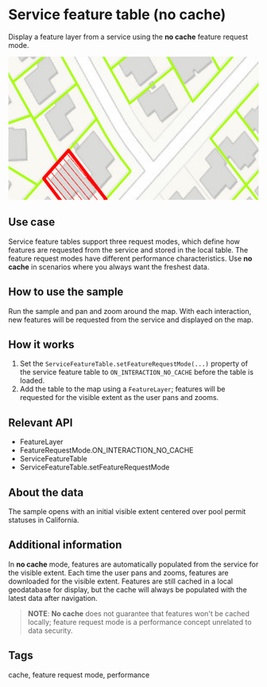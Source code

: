 # Service feature table (no cache)

Display a feature layer from a service using the **no cache** feature request mode.

![Image of service feature table no cache](service-feature-table-no-cache.png)

## Use case

Service feature tables support three request modes, which define how features are requested from the service and stored in the local table. The feature request modes have different performance characteristics. Use **no cache** in scenarios where you always want the freshest data.

## How to use the sample

Run the sample and pan and zoom around the map. With each interaction, new features will be requested from the service and displayed on the map.

## How it works

1. Set the `ServiceFeatureTable.setFeatureRequestMode(...)` property of the service feature table to `ON_INTERACTION_NO_CACHE` before the table is loaded.
2. Add the table to the map using a `FeatureLayer`; features will be requested for the visible extent as the user pans and zooms.

## Relevant API

* FeatureLayer
* FeatureRequestMode.ON_INTERACTION_NO_CACHE
* ServiceFeatureTable
* ServiceFeatureTable.setFeatureRequestMode

## About the data

The sample opens with an initial visible extent centered over pool permit statuses in California.

## Additional information

In **no cache** mode, features are automatically populated from the service for the visible extent. Each time the user pans and zooms, features are downloaded for the visible extent. Features are still cached in a local geodatabase for display, but the cache will always be populated with the latest data after navigation.

> **NOTE**: **No cache** does not guarantee that features won't be cached locally; feature request mode is a performance concept unrelated to data security.

## Tags

cache, feature request mode, performance
